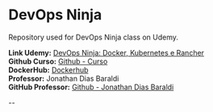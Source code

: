# DevOps Ninja

Repository used for DevOps Ninja class on Udemy.

**Link Udemy:** [DevOps Ninja: Docker, Kubernetes e Rancher](https://www.udemy.com/course/devops-mao-na-massa-docker-kubernetes-rancher/)  
**Github Curso:** [Github - Curso](https://github.com/jonathanbaraldi/devops)  
**DockerHub:** [Dockerhub](https://hub.docker.com/u/leovardiero)  
**Professor:** Jonathan Dias Baraldi  
**GitHub Professor:** [Github - Jonathan Dias Baraldi](https://github.com/jonathanbaraldi)  

--

